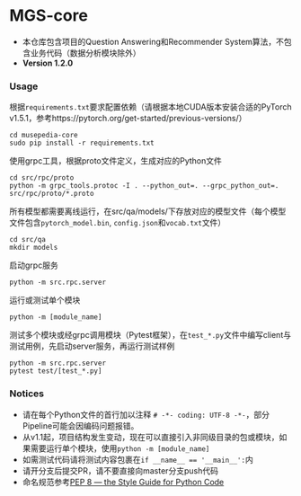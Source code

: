 # MGS-core
- 本仓库包含项目的Question Answering和Recommender System算法，不包含业务代码（数据分析模块除外）
- **Version 1.2.0**

### Usage
根据`requirements.txt`要求配置依赖（请根据本地CUDA版本安装合适的PyTorch v1.5.1，参考https://pytorch.org/get-started/previous-versions/）
```shell
cd musepedia-core
sudo pip install -r requirements.txt
```

使用grpc工具，根据proto文件定义，生成对应的Python文件
```shell
cd src/rpc/proto
python -m grpc_tools.protoc -I . --python_out=. --grpc_python_out=. src/rpc/proto/*.proto 
```

所有模型都需要离线运行，在src/qa/models/下存放对应的模型文件（每个模型文件包含`pytorch_model.bin`, `config.json`和`vocab.txt`文件）
```shell
cd src/qa
mkdir models
```

启动grpc服务
```shell
python -m src.rpc.server
```

运行或测试单个模块
```shell
python -m [module_name]
```

测试多个模块或经grpc调用模块（Pytest框架），在`test_*.py`文件中编写client与测试用例，先启动server服务，再运行测试样例
```shell
python -m src.rpc.server
pytest test/[test_*.py]
```

### Notices
- 请在每个Python文件的首行加以注释 `# -*- coding: UTF-8 -*-`，部分Pipeline可能会因编码问题报错。
- 从v1.1起，项目结构发生变动，现在可以直接引入非同级目录的包或模块，如果需要运行单个模块，使用`python -m [module_name]`
- 如需测试代码请将测试内容包裹在`if __name__ == '__main__':`内
- 请开分支后提交PR，请不要直接向master分支push代码
- 命名规范参考[PEP 8 — the Style Guide for Python Code](https://pep8.org)